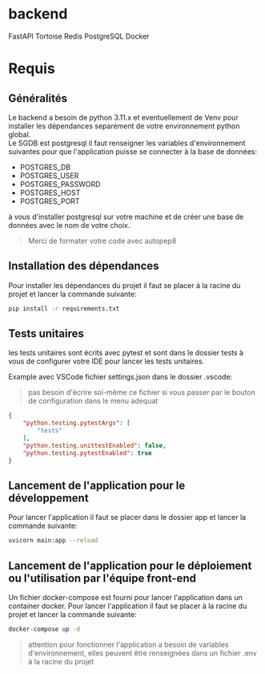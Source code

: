 # backend
FastAPI
Tortoise
Redis
PostgreSQL
Docker

# Requis
## Généralités
Le backend a besoin de python 3.11.x et eventuellement de Venv pour installer les dépendances separément de votre environnement python global.
<br>
Le SGDB est postgresql il faut renseigner les variables d'environnement suivantes pour que l'application puisse se connecter à la base de données:
- POSTGRES_DB
- POSTGRES_USER
- POSTGRES_PASSWORD
- POSTGRES_HOST
- POSTGRES_PORT

à vous d'installer postgresql sur votre machine et de créer une base de données avec le nom de votre choix.

> Merci de formater votre code avec autopep8
## Installation des dépendances
Pour installer les dépendances du projet il faut se placer à la racine du projet et lancer la commande suivante:
```bash
pip install -r requirements.txt
```
## Tests unitaires
les tests unitaires sont écrits avec pytest et sont dans le dossier tests à vous de configurer votre IDE pour lancer les tests unitaires.

Example avec VSCode fichier settings.json dans le dossier .vscode:
> pas besoin d'écrire soi-même  ce fichier si vous passer par le bouton de configuration dans le menu adequat
```json
{
    "python.testing.pytestArgs": [
        "tests"
    ],
    "python.testing.unittestEnabled": false,
    "python.testing.pytestEnabled": true
}
```

## Lancement de l'application pour le développement
Pour lancer l'application il faut se placer dans le dossier app et lancer la commande suivante:
```bash
uvicorn main:app --reload
```
## Lancement de l'application pour le déploiement ou l'utilisation par l'équipe front-end
Un fichier docker-compose est fourni pour lancer l'application dans un container docker.
Pour lancer l'application il faut se placer à la racine du projet et lancer la commande suivante:
```bash
docker-compose up -d
```
> attention pour fonctionner l'application a besoin de variables d'environnement, elles peuvent être renseignées dans un fichier .env à la racine du projet